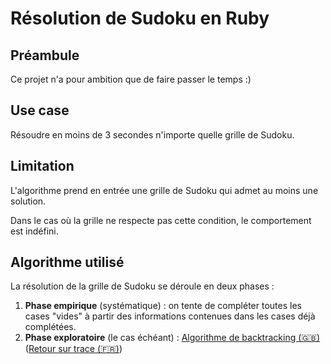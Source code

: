 # Résolution de Sudoku en Ruby

## Préambule

Ce projet n'a pour ambition que de faire passer le temps :)

## Use case

Résoudre en moins de 3 secondes n'importe quelle grille de Sudoku.

## Limitation

L'algorithme prend en entrée une grille de Sudoku qui admet au moins une solution.

Dans le cas où la grille ne respecte pas cette condition, le comportement est indéfini.

## Algorithme utilisé

La résolution de la grille de Sudoku se déroule en deux phases :
1. **Phase empirique** (systématique) : on tente de compléter toutes les cases "vides" à partir des informations contenues dans les cases déjà complétées. 
2. **Phase exploratoire** (le cas échéant) : [Algorithme de backtracking (🇬🇧)](https://en.wikipedia.org/wiki/Backtracking) ([Retour sur trace (🇫🇷)](https://fr.wikipedia.org/wiki/Retour_sur_trace))